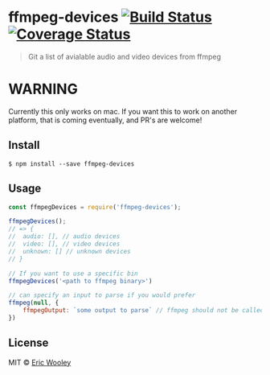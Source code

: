 # ffmpeg-devices [![Build Status](https://travis-ci.org/ericwooley/ffmpeg-devices.svg?branch=master)](https://travis-ci.org/ericwooley/ffmpeg-devices) [![Coverage Status](https://coveralls.io/repos/github/ericwooley/ffmpeg-devices/badge.svg?branch=master)](https://coveralls.io/github/ericwooley/ffmpeg-devices?branch=master)

> Git a list of avialable audio and video devices from ffmpeg

# WARNING

Currently this only works on mac. If you want this to work on another platform, that is coming eventually, and PR's are welcome!

## Install

```
$ npm install --save ffmpeg-devices
```


## Usage

```js
const ffmpegDevices = require('ffmpeg-devices');

ffmpegDevices();
// => {
// 	audio: [], // audio devices
// 	video: [], // video devices
// 	unknown: [] // unknown devices
// }

// If you want to use a specific bin
ffmpegDevices('<path to ffmpeg binary>')

// can specify an input to parse if you would prefer
ffmpeg(null, {
	ffmpegOutput: `some output to parse` // ffmpeg should not be called in this case.
})
```

## License

MIT © [Eric Wooley](http://github.com/ericwooley)
